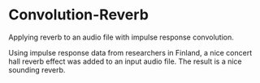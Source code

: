 # Convolution-Reverb
Applying reverb to an audio file with impulse response convolution. 

Using impulse response data from researchers in Finland, a nice concert hall reverb effect was added to an input audio file. The result is a nice sounding reverb. 
